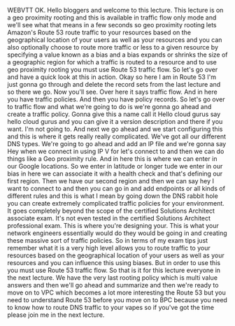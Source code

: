  
 WEBVTT 
 OK. 
 Hello bloggers and welcome to this lecture. 
 This lecture is on a geo proximity rooting and this is available in traffic flow only mode and we'll 
 see what that means in a few seconds so geo proximity rooting lets Amazon's Route 53 route traffic to 
 your resources based on the geographical location of your users as well as your resources and you can 
 also optionally choose to route more traffic or less to a given resource by specifying a value known 
 as a bias and a bias expands or shrinks the size of a geographic region for which a traffic is routed 
 to a resource and to use geo proximity rooting you must use Route 53 traffic flow. 
 So let's go over and have a quick look at this in action. 
 Okay so here I am in Route 53 I'm just gonna go through and delete the record sets from the last lecture 
 and so there we go. 
 Now you'll see. 
 Over here it says traffic flow. 
 And in here you have traffic policies. 
 And then you have policy records. 
 So let's go over to traffic flow and what we're going to do is we're gonna go ahead and create a traffic 
 policy. 
 Gonna give this a name call it Hello cloud gurus say hello cloud gurus and you can give it a version 
 description and there if you want. 
 I'm not going to. 
 And next we go ahead and we start configuring this and this is where it gets really really complicated. 
 We've got all our different DNS types. 
 We're going to go ahead and add an IP file and we're gonna say Hey when we connect in using IP V for 
 let's connect to and then we can do things like a Geo proximity rule. 
 And in here this is where we can enter in our Google locations. 
 So we enter in latitude or longer tude we enter in our bias in here we can associate it with a health 
 check and that's defining our first region. 
 Then we have our second region and then we can say hey I want to connect to and then you can go in and 
 add endpoints or all kinds of different rules and this is what I mean by going down the DNS rabbit hole 
 you can create extremely complicated traffic policies for your environment. 
 It goes completely beyond the scope of the certified Solutions Architect associate exam. 
 It's not even tested in the certified Solutions Architect professional exam. 
 This is where you're designing your. 
 This is what your network engineers essentially would do they would be going in and creating these massive 
 sort of traffic policies. 
 So in terms of my exam tips just remember what it is a very high level allows you to route traffic to 
 your resources based on the geographical location of your users as well as your resources and you can 
 influence this using biases. 
 But in order to use this you must use Route 53 traffic flow. 
 So that is it for this lecture everyone in the next lecture. 
 We have the very last rooting policy which is multi value answers and then we'll go ahead and summarize 
 and then we're ready to move on to VPC which becomes a lot more interesting the Route 53 but you need 
 to understand Route 53 before you move on to BPC because you need to know how to route DNS traffic to 
 your vapes so if you've got the time please join me in the next lecture.
